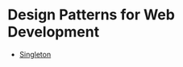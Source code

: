 # Design Patterns for Web Development

- [Singleton](https://github.com/SandroSD/Design-Patterns/tree/main/Singleton)
